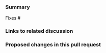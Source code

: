 ### Summary

Fixes #<!-- provide issue number, if appropriate -->



### Links to related discussion



### Proposed changes in this pull request

